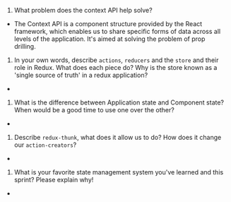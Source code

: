 1. What problem does the context API help solve?

- The Context API is a component structure provided by the React framework, which enables us to share specific forms of data across all levels of the application. It's aimed at solving the problem of prop drilling.

1. In your own words, describe `actions`, `reducers` and the `store` and their role in Redux. What does each piece do? Why is the store known as a 'single source of truth' in a redux application?

-

1. What is the difference between Application state and Component state? When would be a good time to use one over the other?

-

1. Describe `redux-thunk`, what does it allow us to do? How does it change our `action-creators`?

-

1. What is your favorite state management system you've learned and this sprint? Please explain why!

-
